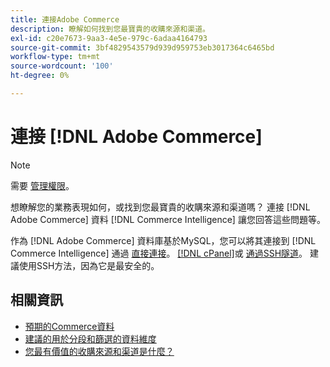```yaml
---
title: 連接Adobe Commerce
description: 瞭解如何找到您最寶貴的收購來源和渠道。
exl-id: c20e7673-9aa3-4e5e-979c-6adaa4164793
source-git-commit: 3bf4829543579d939d959753eb3017364c6465bd
workflow-type: tm+mt
source-wordcount: '100'
ht-degree: 0%

---
```


# 連接 [!DNL Adobe Commerce]

>[!NOTE]
>
>需要 [管理權限](../../../administrator/user-management/user-management.md)。

想瞭解您的業務表現如何，或找到您最寶貴的收購來源和渠道嗎？ 連接 [!DNL Adobe Commerce] 資料 [!DNL Commerce Intelligence] 讓您回答這些問題等。

作為 [!DNL Adobe Commerce] 資料庫基於MySQL，您可以將其連接到 [!DNL Commerce Intelligence] 通過 [直接連接](../integrations/mysql-via-a-direct-connection.md)。 [[!DNL cPanel]](../integrations/mysql-via-cpanel.md)或 [通過SSH隧道](../integrations/mysql-via-ssh-tunnel.md)。 建議使用SSH方法，因為它是最安全的。

## 相關資訊

* [預期的Commerce資料](../integrations/magento-data.md)
* [建議的用於分段和篩選的資料維度](../../../best-practices/segment-filter.md)
* [您最有價值的收購來源和渠道是什麼？](../../analysis/most-value-source-channel.md)
